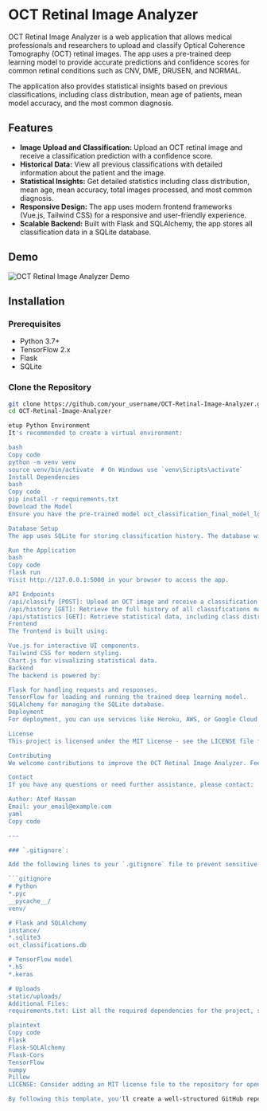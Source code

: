 # OCT Retinal Image Analyzer

OCT Retinal Image Analyzer is a web application that allows medical professionals and researchers to upload and classify Optical Coherence Tomography (OCT) retinal images. The app uses a pre-trained deep learning model to provide accurate predictions and confidence scores for common retinal conditions such as CNV, DME, DRUSEN, and NORMAL.

The application also provides statistical insights based on previous classifications, including class distribution, mean age of patients, mean model accuracy, and the most common diagnosis.

## Features

- **Image Upload and Classification:** Upload an OCT retinal image and receive a classification prediction with a confidence score.
- **Historical Data:** View all previous classifications with detailed information about the patient and the image.
- **Statistical Insights:** Get detailed statistics including class distribution, mean age, mean accuracy, total images processed, and most common diagnosis.
- **Responsive Design:** The app uses modern frontend frameworks (Vue.js, Tailwind CSS) for a responsive and user-friendly experience.
- **Scalable Backend:** Built with Flask and SQLAlchemy, the app stores all classification data in a SQLite database.

## Demo

![OCT Retinal Image Analyzer Demo](path_to_your_demo_image_or_gif)

## Installation

### Prerequisites

- Python 3.7+
- TensorFlow 2.x
- Flask
- SQLite

### Clone the Repository

```bash
git clone https://github.com/your_username/OCT-Retinal-Image-Analyzer.git
cd OCT-Retinal-Image-Analyzer

etup Python Environment
It's recommended to create a virtual environment:

bash
Copy code
python -m venv venv
source venv/bin/activate  # On Windows use `venv\Scripts\activate`
Install Dependencies
bash
Copy code
pip install -r requirements.txt
Download the Model
Ensure you have the pre-trained model oct_classification_final_model_lg.keras in the root directory of the project. You can download it from Google Drive or train your own model.

Database Setup
The app uses SQLite for storing classification history. The database will be automatically created when you run the app for the first time.

Run the Application
bash
Copy code
flask run
Visit http://127.0.0.1:5000 in your browser to access the app.

API Endpoints
/api/classify [POST]: Upload an OCT image and receive a classification prediction.
/api/history [GET]: Retrieve the full history of all classifications made by the app.
/api/statistics [GET]: Retrieve statistical data, including class distribution, mean age, mean accuracy, and most common diagnosis.
Frontend
The frontend is built using:

Vue.js for interactive UI components.
Tailwind CSS for modern styling.
Chart.js for visualizing statistical data.
Backend
The backend is powered by:

Flask for handling requests and responses.
TensorFlow for loading and running the trained deep learning model.
SQLAlchemy for managing the SQLite database.
Deployment
For deployment, you can use services like Heroku, AWS, or Google Cloud. Ensure that the required environment variables and model files are properly configured.

License
This project is licensed under the MIT License - see the LICENSE file for details.

Contributing
We welcome contributions to improve the OCT Retinal Image Analyzer. Feel free to submit a pull request or create an issue for any bugs or feature requests.

Contact
If you have any questions or need further assistance, please contact:

Author: Atef Hassan
Email: your_email@example.com
yaml
Copy code

---

### `.gitignore`:

Add the following lines to your `.gitignore` file to prevent sensitive or unnecessary files from being committed to the repository:

```gitignore
# Python
*.pyc
__pycache__/
venv/

# Flask and SQLAlchemy
instance/
*.sqlite3
oct_classifications.db

# TensorFlow model
*.h5
*.keras

# Uploads
static/uploads/
Additional Files:
requirements.txt: List all the required dependencies for the project, such as:

plaintext
Copy code
Flask
Flask-SQLAlchemy
Flask-Cors
TensorFlow
numpy
Pillow
LICENSE: Consider adding an MIT license file to the repository for open-source usage.

By following this template, you'll create a well-structured GitHub repository for your OCT Retinal Image Analyzer project, making it easy for others to understand, use, and contribute to your project.

